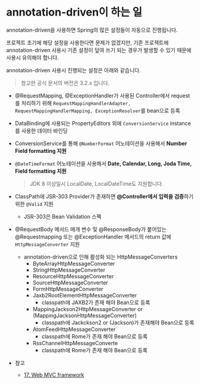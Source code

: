 # annotation-driven이 하는 일

annotation-driven을 사용하면 Spring의 많은 설정들이 자동으로 진행됩니다.

프로젝트 초기에 해당 설정을 사용한다면 문제가 없겠지만, 기존 프로젝트에 annotation-driven 사용시 기존 설정이 덮여 쓰기 되는 경우가 발생할 수 있기 때문에 사용시 유의해야 합니다.

annotation-driven 사용시 진행되는 설정은 아래와 같습니다.

> 참고한 공식 문서의 버전은 3.2.x 입니다. 

* @RequestMapping, @ExceptionHandler가 사용된 Controller에서 request를 처리하기 위해 `RequestMappingHandlerAdapter, RequestMappingHandlerMapping, ExceptionResolver`를 bean으로 등록

* DataBinding에 사용되는 PropertyEditors 외에 `ConversionService` instance를 사용한 데이터 바인딩
* ConversionService를 통해 `@NumberFormat` 어노테이션을 사용해서 **Number Field formatting 지원**
* ``@DateTimeFormat`` 어노테이션을 사용해서 **Date, Calendar, Long, Joda Time, Field formatting 지원**
  > JDK 8 이상일시 LocalDate, LocalDateTime도 지원합니다.
* ClassPath에 JSR-303 Provider가 존재하면 **@Controller에서 입력을 검증**하기 위한 ``@Valid`` 지원
  * JSR-303은 Bean Validation 스펙
* @RequestBody 메서드 매개 변수 및 @ResponseBody가 붙어있는 @Requestmapping 또는 @ExceptionHandler 메서드의 return 값에 ``HttpMessageConverter`` 지원
  * annotation-driven으로 인해 활성화 되는 HttpMessageConverters
    * ByteArrayHttpMessageConverter
    * StringHttpMessageConverter
    * ResourceHttpMessageConverter
    * SourceHttpMessageConverter
    * FormHttpMessageConverter
    * Jaxb2RootElementHttpMessageConverter
      * classpath에 JAXB2가 존재 해야 Bean으로 등록
    * MappingJackson2HttpMessageConverter or (MappingJacksonHttpMessageConverter)
      * classpath에 Jackckson2 or (Jackson)가 존재해야 Bean으로 등록
    * AtomFeedHttpMessageConverter
      * classpath에 Rome가 존재 해야 Bean으로 등록
    * RssChannelHttpMessageConverte
      * classpath에 Rome가 존재 해야 Bean으로 등록
* 참고
  * [17. Web MVC framework](https://docs.spring.io/spring/docs/3.2.x/spring-framework-reference/html/mvc.html)
